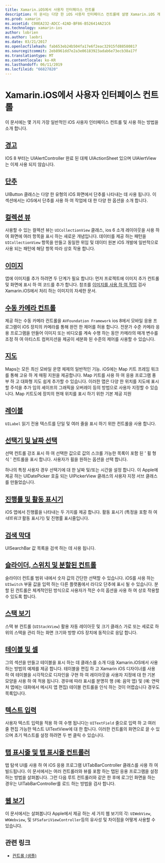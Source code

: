 ```yaml
---
title: Xamarin.iOS에서 사용자 인터페이스 컨트롤
description: 이 문서는 다양 한 iOS 사용자 인터페이스 컨트롤에 설명 Xamarin.iOS 개발자가 사용할 수 있는 가이드에 연결 됩니다. 연결 된 콘텐츠 경고, 단추, 컬렉션 뷰, 이미지, 수동 카메라 컨트롤, maps, 레이블, 선택, 날짜 선택 및 자세히 설명합니다.
ms.prod: xamarin
ms.assetid: C00EA232-ADCC-42AD-BF86-B526414A21C6
ms.technology: xamarin-ios
author: lobrien
ms.author: laobri
ms.date: 03/21/2017
ms.openlocfilehash: fab653eb24b504fa17e6f2eac32915fd88580817
ms.sourcegitcommit: 2eb8961dd7e2a3e06183923adab6e73ecb38a17f
ms.translationtype: MT
ms.contentlocale: ko-KR
ms.lasthandoff: 06/11/2019
ms.locfileid: "66827820"
---
```

# <a name="user-interface-controls-in-xamarinios"></a>Xamarin.iOS에서 사용자 인터페이스 컨트롤

이 문서에는 몇 가지 가장 일반적인 iOS 사용자 인터페이스 컨트롤 및 사용 하는 방법을 소개 합니다.

## <a name="alertsalertsmd"></a>[경고](alerts.md)

IOS 8 부터는 UIAlertController 완료 된 대체 UIActionSheet 있으며 UIAlertView는 이제 사용 되지 않습니다.

## <a name="buttonsbuttonsmd"></a>[단추](buttons.md)

UIButton 클래스는 다양 한 유형의 iOS 화면에서 단추를 나타내는 데 사용 됩니다. 이 섹션에서는 iOS에서 단추를 사용 하 여 작업에 대 한 다양 한 옵션을 소개 합니다.

## <a name="collection-viewsuicollectionviewmd"></a>[컬렉션 뷰](uicollectionview.md)

사용할 수 있는 컬렉션 뷰는 `UICollectionView` 클래스, ios 6 소개 레이아웃을 사용 하 여 화면에 여러 항목을 표시 하는 새로운 개념입니다. 데이터를 제공 하는 패턴을 `UICollectionView` 항목을 만들고 동일한 위임 및 데이터 원본 iOS 개발에 일반적으로 사용 되는 패턴에 해당 항목 따라 상호 작용 합니다.

## <a name="imagesimagemd"></a>[이미지](image.md)

앱에 이미지를 추가 하려면 두 단계가 필요 합니다: 먼저 프로젝트에 이미지 추가 컨트롤 및 화면에 표시 하 여 코드를 추가 합니다. 참조를 [이미지를 사용 하 여 작업](~/ios/app-fundamentals/images-icons/index.md) 검사 Xamarin.iOS에서 처리 하는 이미지의 자세한 문서.

## <a name="manual-camera-controlsintro-to-manual-camera-controlsmd"></a>[수동 카메라 컨트롤](intro-to-manual-camera-controls.md)

제공 하는 수동 카메라 컨트롤을 `AVFoundation Framework` ios 8에서 모바일 응용 프로그램이 iOS 장치의 카메라를 통해 완전 한 제어를 허용 합니다. 전문가 수준 카메라 응용 프로그램을 만들어 이미지 또는 비디오를 계속 수행 하는 동안 카메라의 매개 변수를 조정 하 여 아티스트 컴퍼지션을 제공이 세분화 된 수준의 제어를 사용할 수 있습니다.

## <a name="mapsios-mapsindexmd"></a>[지도](ios-maps/index.md)

Maps는 모든 최신 모바일 운영 체제의 일반적인 기능. iOS에는 Map 키트 프레임 워크를 통해 고유 하 게 매핑 지원을 제공합니다. Map 키트를 사용 하 여 응용 프로그램 풍부 하 고 대화형 지도 쉽게 추가할 수 있습니다. 이러한 맵은 다양 한 위치를 지도에 표시할 주석을 추가 임의 셰이프의 그래픽을 오버레이 등의 방법으로 사용자 지정할 수 있습니다. Map 키트도에 장치의 현재 위치를 표시 하기 위한 기본 제공 지원

## <a name="labelslabelsmd"></a>[레이블](labels.md)

`UILabel` 읽기 전용 텍스트를 단일 및 여러 줄을 표시 하기 위한 컨트롤을 사용 합니다.

## <a name="pickers-and-date-pickerspickermd"></a>[선택기 및 날짜 선택](picker.md)

선택 컨트롤 강조 표시 하 여 선택한 값으로 값의 스크롤 가능한 목록이 포함 된 ' 휠 형식 ' 컨트롤을 표시 합니다. 사용자가 휠을 원하는 옵션을 선택 합니다.

하나의 특정 사용자 경우 선택기에 대 한 날짜 및/또는 시간을 설정 합니다. 이 Apple에 제공 하는 UIDatePicker 호출 되는 UIPickerView 클래스의 사용자 지정 서브 클래스를 만들었습니다.

## <a name="progress-and-activity-indicatorsprogress-activity-indicatormd"></a>[진행률 및 활동 표시기](progress-activity-indicator.md)

iOS 앱에서 진행률을 나타내는 두 가지를 제공 합니다. 활동 표시기 (특정을 포함 하 여 _네트워크_ 활동 표시기) 및 진행률 표시줄입니다.

## <a name="search-barssearchbarmd"></a>[검색 막대](searchbar.md)

UISearchBar 값 목록을 검색 하는 데 사용 됩니다. 

## <a name="sliders-switches-and-segmented-controlsslider-switch-segmented-controlsmd"></a>[슬라이더, 스위치 및 분할된 컨트롤](slider-switch-segmented-controls.md)

슬라이더 컨트롤 범위 내에서 숫자 값의 간단한 선택할 수 있습니다. iOS를 사용 하는 `UISwitch` 부울 값을 입력 하는 다른 플랫폼에서 라디오 단추에 표시 될 수 있습니다. 분할 된 컨트롤은 체계적인된 방식으로 사용자가 적은 수의 옵션을 사용 하 여 상호 작용할 수 있도록 합니다.

## <a name="stack-viewuistackviewmd"></a>[스택 보기](uistackview.md)

스택 뷰 컨트롤 (`UIStackView`) 활용 자동 레이아웃 및 크기 클래스 가로 또는 세로로 하위의 스택을 관리 하는 화면 크기와 방향 iOS 장치에 동적으로 응답 합니다.

## <a name="tables-and-cellstablesindexmd"></a>[테이블 및 셀](tables/index.md)

그의 섹션을 만들고 테이블을 표시 하는 데 클래스를 소개 다음 Xamarin.iOS에서 사용 하는 방법의 예제를 제공 합니다. 테이블을 편집 하 고 Xamarin iOS 디자이너를 사용 하 여 테이블을 시각적으로 디자인을 구현 하 여 레이아웃을 사용자 지정에 대 한 기본 모양을 사용 하 여 적용 됩니다. 경우에 따라 표시를 분명히 행 (예: 음악 앱) 및 (예: 연락처 앱에는 대화에서 메시지 앱 편집) 테이블 컨트롤을 인식 하는 것이 어렵습니다 경우도 목록입니다.

## <a name="text-inputtext-inputmd"></a>[텍스트 입력](text-input.md)

사용자 텍스트 입력을 적용 하 여 수행 됩니다는 `UITextField` 줄으로 입력 하 고 여러 줄 편집 가능한 텍스트 UITextView에 대 한 합니다. 이러한 컨트롤의 화면으로 끌 수 있으며 초기 텍스트를 설정 하려면 두 번 클릭 수 있습니다.

## <a name="tab-bars-and-tab-bar-controllerscreating-tabbed-applicationsmd"></a>[탭 표시줄 및 탭 표시줄 컨트롤러](creating-tabbed-applications.md)

탭 탐색 UI를 사용 하 여 iOS 응용 프로그램 UITabBarController 클래스를 사용 하 여 빌드됩니다. 이 문서에서는 여러 컨트롤러와 뷰를 포함 하는 탭된 응용 프로그램을 설정 하는 방법을 살펴봅니다. 그런 다음 루트 컨트롤러와 같은 한 후에 로그인 화면을 하는 경우는 UITabBarController를 로드 하는 방법을 검사 합니다.

## <a name="web-viewsuiwebviewmd"></a>[웹 보기](uiwebview.md)

이 문서에서는 살펴봅니다 Apple에서 제공 하는 세 가지 웹 보기의 각: `UIWebView`, `WKWebview`, 및 `SFSafariViewController`등의 유사성 및 차이점을 어떻게 사용할 수 있습니다.

## <a name="related-links"></a>관련 링크

- [컨트롤 (샘플)](https://developer.xamarin.com/samples/monotouch/Controls/)
